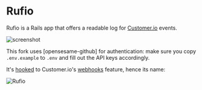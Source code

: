 # Rufio

Rufio is a Rails app that offers a readable log for [Customer.io](http://customer.io) events.

![screenshot](http://f.cl.ly/items/1Q3R3O432C3m3O3h162V/Screen%20Shot%202013-01-29%20at%2011.36.47%20AM.png)

This fork uses [opensesame-github] for authentication: make sure you copy `.env.example` to `.env` and fill out the API keys accordingly.

It's [hooked](http://watchth.is/movies/112-hook) to Customer.io's [webhooks](http://customer.io/docs/webhooks.html) feature, hence its name:

![Rufio](http://f.cl.ly/items/1t180W1S2q0G3Y170H3D/rufio.jpeg)
